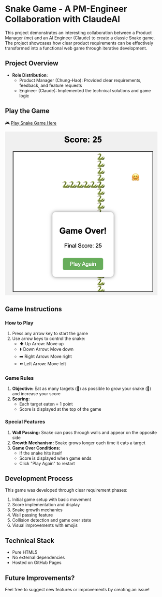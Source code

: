 # Snake Game - A PM-Engineer Collaboration with ClaudeAI

This project demonstrates an interesting collaboration between a Product Manager (me) and an AI Engineer (Claude) to create a classic Snake game. The project showcases how clear product requirements can be effectively transformed into a functional web game through iterative development.

## Project Overview

- **Role Distribution:**
  - Product Manager (Chung-Hao): Provided clear requirements, feedback, and feature requests
  - Engineer (Claude): Implemented the technical solutions and game logic

## Play the Game

🎮 [Play Snake Game Here](https://lch99310.github.io/snake-game-completely-created-by-gpt-4o/)

![snake-game](screenshot_of_snake_game.png)

## Game Instructions

### How to Play
1. Press any arrow key to start the game
2. Use arrow keys to control the snake:
   - ⬆️ Up Arrow: Move up
   - ⬇️ Down Arrow: Move down
   - ➡️ Right Arrow: Move right
   - ⬅️ Left Arrow: Move left

### Game Rules
1. **Objective:** Eat as many targets (🤗) as possible to grow your snake (🐍) and increase your score
2. **Scoring:**
   - Each target eaten = 1 point
   - Score is displayed at the top of the game

### Special Features
1. **Wall Passing:** Snake can pass through walls and appear on the opposite side
2. **Growth Mechanism:** Snake grows longer each time it eats a target
3. **Game Over Conditions:**
   - If the snake hits itself
   - Score is displayed when game ends
   - Click "Play Again" to restart

## Development Process

This game was developed through clear requirement phases:
1. Initial game setup with basic movement
2. Score implementation and display
3. Snake growth mechanics
4. Wall passing feature
5. Collision detection and game over state
6. Visual improvements with emojis

## Technical Stack
- Pure HTML5
- No external dependencies
- Hosted on GitHub Pages

## Future Improvements?
Feel free to suggest new features or improvements by creating an issue!
